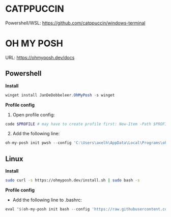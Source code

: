 # CATPPUCCIN

Powershell/WSL: https://github.com/catppuccin/windows-terminal

# OH MY POSH

URL: https://ohmyposh.dev/docs

## Powershell

**Install**

```powershell
winget install JanDeDobbeleer.OhMyPosh -s winget
```

**Profile config**

1. Open profile config:

```powershell
code $PROFILE # may have to create profile first: New-Item -Path $PROFILE -Type File -Force
```
2. Add the following line: 

```powershell
oh-my-posh init pwsh --config 'C:\Users\axelh\AppData\Local\Programs\oh-my-posh\themes\catppuccin_mocha.omp.json' | Invoke-Expression
```

## Linux

**Install**

```bash
sudo curl -s https://ohmyposh.dev/install.sh | sudo bash -s
```

**Profile config**

- Add the following line to .bashrc:

```powershell
eval "$(oh-my-posh init bash --config 'https://raw.githubusercontent.com/JanDeDobbeleer/oh-my-posh/main/themes/catppuccin_mocha.omp.json')"
```